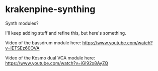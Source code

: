# krakenpine-synthing
Synth modules?

I'll keep adding stuff and refine this, but here's something.

Video of the bassdrum module here: https://www.youtube.com/watch?v=iETSEz60OVA

Video of the Kosmo dual VCA module here: https://www.youtube.com/watch?v=iGI92x8AyZQ
